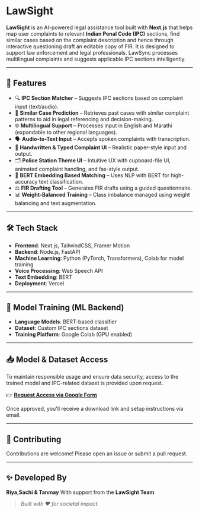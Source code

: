 # LawSight

**LawSight** is an AI-powered legal assistance tool built with **Next.js** that helps map user complaints to relevant **Indian Penal Code (IPC)** sections, find similar cases based on the complaint description and hence through interactive questioning draft an editable copy of FIR. It is designed to support law enforcement and legal professionals. LawSync processes multilingual complaints and suggests applicable IPC sections intelligently.

---

## 🚀 Features

- 🔍 **IPC Section Matcher** – Suggests IPC sections based on complaint input (text/audio).
- 🧾 **Similar Case Prediction** – Retrieves past cases with similar complaint patterns to aid in legal referencing and decision-making.
- 🌐 **Multilingual Support** – Processes input in English and Marathi (expandable to other regional languages).
- 🗣️ **Audio-to-Text Input** – Accepts spoken complaints with transcription.
- 📄 **Handwritten & Typed Complaint UI** – Realistic paper-style input and output.
- 🗂️ **Police Station Theme UI** – Intuitive UX with cupboard-file UI, animated complaint handling, and fax-style output.
- 🧠 **BERT Embedding Based Matching** – Uses NLP with BERT for high-accuracy text classification.
- ⚖️ **FIR Drafting Tool** – Generates FIR drafts using a guided questionnaire.
- 📊 **Weight-Balanced Training** – Class imbalance managed using weight balancing and text augmentation.

---

## 🛠️ Tech Stack

- **Frontend**: Next.js, TailwindCSS, Framer Motion
- **Backend**: Node.js, FastAPI
- **Machine Learning**: Python (PyTorch, Transformers), Colab for model training
- **Voice Processing**: Web Speech API 
- **Text Embedding**: BERT 
- **Deployment**: Vercel 

---

## 🧠 Model Training (ML Backend)

- **Language Models**: BERT-based classifier
- **Dataset**: Custom IPC sections dataset
- **Training Platform**: Google Colab (GPU enabled)

---

## 📥 Model & Dataset Access

To maintain responsible usage and ensure data security, access to the trained model and IPC-related dataset is provided upon request.

👉 **[Request Access via Google Form]([https://forms.gle/ycqaonVeb89ZLfG68])**

Once approved, you'll receive a download link and setup instructions via email.

---

## 🤝 Contributing
Contributions are welcome! Please open an issue or submit a pull request.

---

## ✨ Developed By

**Riya,Sachi & Tanmay** 
With support from the **LawSight Team**

> _Built with ❤️ for societal impact._

